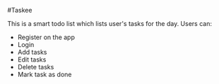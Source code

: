 #Taskee

This is a smart todo list which lists user's tasks for the day. Users can:
  - Register on the app 
  - Login 
  - Add tasks
  - Edit tasks
  - Delete tasks
  - Mark task as done
